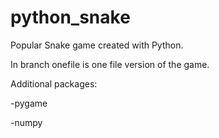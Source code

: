# python_snake

Popular Snake game created with Python.

In branch onefile is one file version of the game.

Additional packages:

-pygame

-numpy
